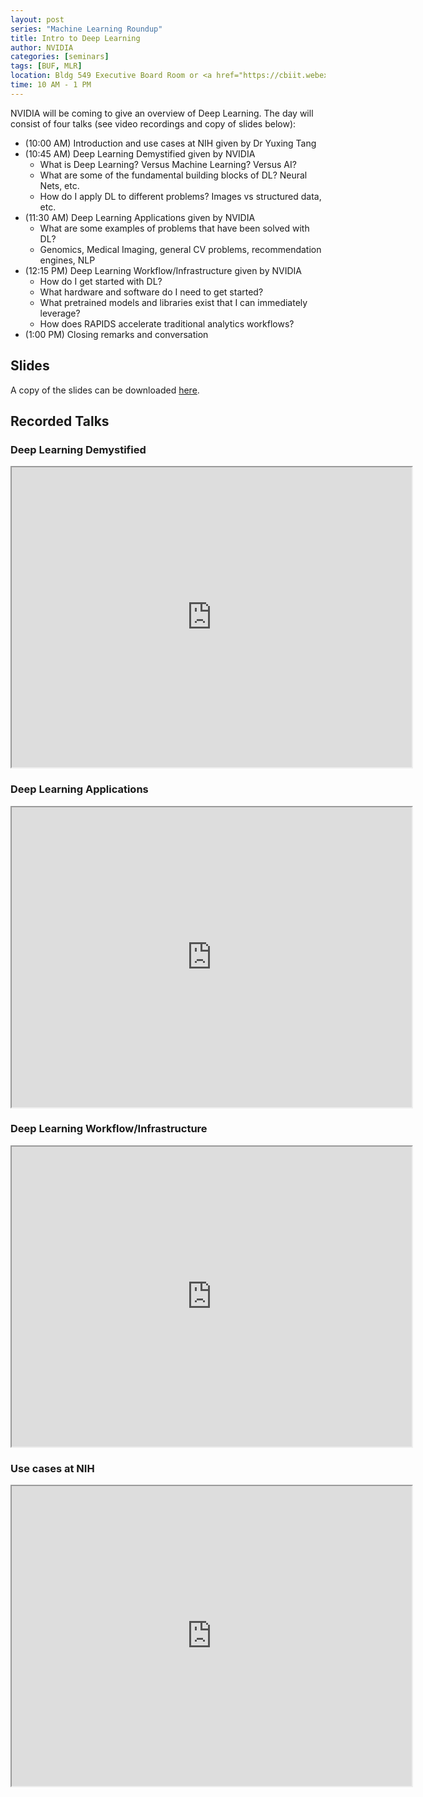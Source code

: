 ```yaml
---
layout: post
series: "Machine Learning Roundup"
title: Intro to Deep Learning
author: NVIDIA
categories: [seminars]
tags: [BUF, MLR]
location: Bldg 549 Executive Board Room or <a href="https://cbiit.webex.com/cbiit/j.php?MTID=maba19c29d32bb9bdd7a3bd2eabc173cb">WebEx</a>
time: 10 AM - 1 PM
---
```


NVIDIA will be coming to give an overview of Deep Learning. The day will consist of four talks (see video recordings and copy of slides below):

* (10:00 AM) Introduction and use cases at NIH given by Dr Yuxing Tang
* (10:45 AM) Deep Learning Demystified given by NVIDIA
    * What is Deep Learning? Versus Machine Learning? Versus AI?
    * What are some of the fundamental building blocks of DL? Neural Nets, etc.
    * How do I apply DL to different problems? Images vs structured data, etc.
* (11:30 AM) Deep Learning Applications given by NVIDIA
    * What are some examples of problems that have been solved with DL?
    * Genomics, Medical Imaging, general CV problems, recommendation engines, NLP
* (12:15 PM) Deep Learning Workflow/Infrastructure given by NVIDIA
    * How do I get started with DL?
    * What hardware and software do I need to get started?
    * What pretrained models and libraries exist that I can immediately leverage?
    * How does RAPIDS accelerate traditional analytics workflows?
* (1:00 PM) Closing remarks and conversation

## Slides

A copy of the slides can be downloaded [here](https://mlr.page.link/190327e).

## Recorded Talks

### Deep Learning Demystified

<iframe src="https://mlr.page.link/190317a" width="640" height="480"></iframe>

### Deep Learning Applications

<iframe src="https://mlr.page.link/190327b" width="640" height="480"></iframe>

### Deep Learning Workflow/Infrastructure

<iframe src="https://mlr.page.link/190327c" width="640" height="480"></iframe>

### Use cases at NIH

<iframe src="https://mlr.page.link/190327d" width="640" height="480"></iframe>